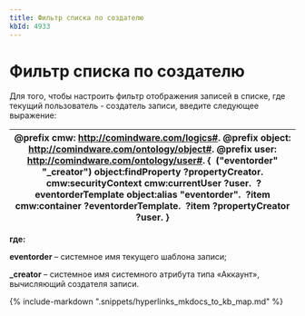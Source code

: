 ```yaml
---
title: Фильтр списка по создателю
kbId: 4933
---
```


# Фильтр списка по создателю

Для того, чтобы настроить фильтр отображения записей в списке, где текущий пользователь - создатель записи, введите следующее выражение:

| @prefix cmw: <http://comindware.com/logics#>. @prefix object: <http://comindware.com/ontology/object#>. @prefix user: <http://comindware.com/ontology/user#>. {  ("eventorder" "\_creator") object:findProperty ?propertyCreator.  cmw:securityContext cmw:currentUser ?user.  ?eventorderTemplate object:alias "eventorder".  ?item cmw:container ?eventorderTemplate.  ?item ?propertyCreator ?user. } |
| --- |

 **где:**

 **eventorder** – системное имя текущего шаблона записи;

 **\_creator** – системное имя системного атрибута типа «Аккаунт», вычисляющий создателя записи.

{% include-markdown ".snippets/hyperlinks_mkdocs_to_kb_map.md" %}
